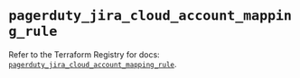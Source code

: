 # `pagerduty_jira_cloud_account_mapping_rule`

Refer to the Terraform Registry for docs: [`pagerduty_jira_cloud_account_mapping_rule`](https://registry.terraform.io/providers/pagerduty/pagerduty/3.28.0/docs/resources/jira_cloud_account_mapping_rule).
